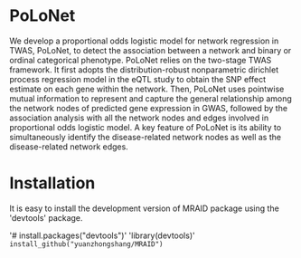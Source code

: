 # PoLoNet
We develop a proportional odds logistic model for network regression in TWAS, PoLoNet, to detect the association between a network and binary or ordinal categorical phenotype. PoLoNet relies on the two-stage TWAS framework. It first adopts the distribution-robust nonparametric dirichlet process regression model in the eQTL study to obtain the SNP effect estimate on each gene within the network. Then, PoLoNet uses pointwise mutual information to represent and capture the general relationship among the network nodes of predicted gene expression in GWAS, followed by the association analysis with all the network nodes and edges involved in proportional odds logistic model. A key feature of PoLoNet is its ability to simultaneously identify the disease-related network nodes as well as the disease-related network edges. 

# Installation
It is easy to install the development version of MRAID package using the 'devtools' package.

'# install.packages("devtools")'
'library(devtools)'
`install_github("yuanzhongshang/MRAID")`
